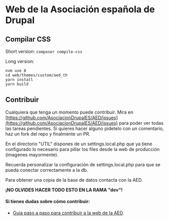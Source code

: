 # Web de la Asociación española de Drupal

## Compilar CSS

Short version:
`composer compile-css`

Long version:
```
nvm use 8
cd web/themes/custom/aed_th
yarn install
yarn build
```

## Contribuir

Cualquiera que tenga un momento puede contribuir. Mira en [https://github.com/AsociacionDrupalES/AED/issues](https://github.com/AsociacionDrupalES/AED/issues) para poder ver todas las tareas pendientes.
Si quieres hacer alguno pidetelo con un comentario, haz un fork del repo y finalmente un PR.

En el directorio "UTIL" dispones de un settings.local.php que ya tiene configurado lo necesario para pillar los files desde la web de producción (imagenes mayormente).

Recuerda personalizar la configuración de settings.local.php para que se pueda conectar correctamente a la db.

Para obtener una copia de la base de datos contacta con la AED.

**¡NO OLVIDES HACER TODO ESTO EN LA RAMA "dev"!**

#### Si tienes dudas sobre cómo contribuir:
* [Guía paso a paso para contribuir a la web de la AED](https://github.com/AsociacionDrupalES/AED/wiki/Gu%C3%ADa-paso-a-paso-para-contribuir-a-la-web-de-la-AED).
